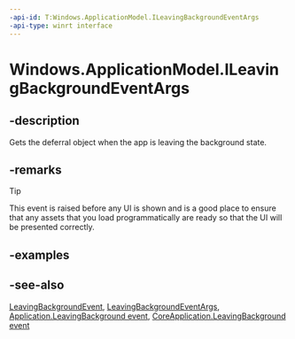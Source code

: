 ```yaml
---
-api-id: T:Windows.ApplicationModel.ILeavingBackgroundEventArgs
-api-type: winrt interface
---
```


<!-- Interface syntax.
public interface ILeavingBackgroundEventArgs : 
-->

# Windows.ApplicationModel.ILeavingBackgroundEventArgs

## -description
Gets the deferral object when the app is leaving the background state.

## -remarks
> [!TIP]
> This event is raised before any UI is shown and is a good place to ensure that any assets that you load programmatically are ready so that the UI will be presented correctly.

## -examples

## -see-also
[LeavingBackgroundEvent](../windows.applicationmodel.core/coreapplication_leavingbackground.md), [LeavingBackgroundEventArgs](leavingbackgroundeventargs.md), [Application.LeavingBackground event](../windows.ui.xaml/application_leavingbackground.md), [CoreApplication.LeavingBackground event](../windows.applicationmodel.core/coreapplication_leavingbackground.md)